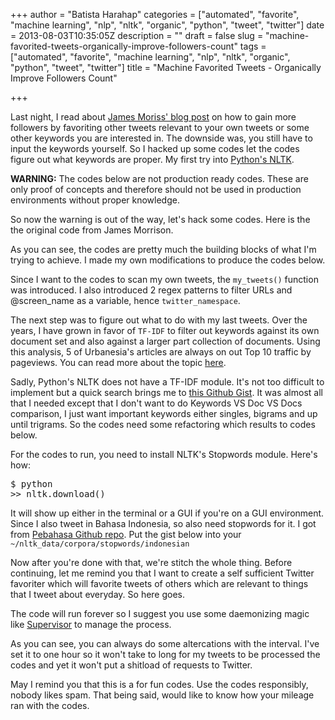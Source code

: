 +++
author = "Batista Harahap"
categories = ["automated", "favorite", "machine learning", "nlp", "nltk", "organic", "python", "tweet", "twitter"]
date = 2013-08-03T10:35:05Z
description = ""
draft = false
slug = "machine-favorited-tweets-organically-improve-followers-count"
tags = ["automated", "favorite", "machine learning", "nlp", "nltk", "organic", "python", "tweet", "twitter"]
title = "Machine Favorited Tweets - Organically Improve Followers Count"

+++


Last night, I read about <a href="http://blog.jmoz.co.uk/increase-your-twitter-followers/" target="_blank">James Moriss' blog post</a> on how to gain more followers by favoriting other tweets relevant to your own tweets or some other keywords you are interested in. The downside was, you still have to input the keywords yourself. So I hacked up some codes let the codes figure out what keywords are proper. My first try into <a href="http://nltk.org" target="_blank">Python's NLTK</a>.

<strong>WARNING:</strong> The codes below are not production ready codes. These are only proof of concepts and therefore should not be used in production environments without proper knowledge.

So now the warning is out of the way, let's hack some codes. Here is the the original code from James Morrison.

<script src="https://gist.github.com/jmoz/6135716.js"></script>

As you can see, the codes are pretty much the building blocks of what I'm trying to achieve. I made my own modifications to produce the codes below.

<script src="https://gist.github.com/tistaharahap/6145960.js"></script>

Since I want to the codes to scan my own tweets, the <code>my_tweets()</code> function was introduced. I also introduced 2 regex patterns to filter URLs and @screen_name as a variable, hence <code>twitter_namespace</code>.

The next step was to figure out what to do with my last tweets. Over the years, I have grown in favor of <code>TF-IDF</code> to filter out keywords against its own document set and also against a larger part collection of documents. Using this analysis, 5 of Urbanesia's articles are always on out Top 10 traffic by pageviews. You can read more about the topic <a href="https://en.wikipedia.org/wiki/Tf%E2%80%93idf" target="_blank">here</a>.

Sadly, Python's NLTK does not have a TF-IDF module. It's not too difficult to implement but a quick search brings me to <a href="https://gist.github.com/AloneRoad/1605037" target="_blank">this Github Gist</a>. It was almost all that I needed except that I don't want to do Keywords VS Doc VS Docs comparison, I just want important keywords either singles, bigrams and up until trigrams. So the codes need some refactoring which results to codes below.

<script src="https://gist.github.com/tistaharahap/6145996.js"></script>

For the codes to run, you need to install NLTK's Stopwords module. Here's how:
<pre lang="bash">
$ python
>> nltk.download()
</pre>

It will show up either in the terminal or a GUI if you're on a GUI environment. Since I also tweet in Bahasa Indonesia, so also need stopwords for it. I got from <a href="https://github.com/pebbie/pebahasa" target="_blank">Pebahasa Github repo</a>. Put the gist below into your <code>~/nltk_data/corpora/stopwords/indonesian</code>

<script src="https://gist.github.com/tistaharahap/6146013.js"></script>

Now after you're done with that, we're stitch the whole thing. Before continuing, let me remind you that I want to create a self sufficient Twitter favoriter which will favorite tweets of others which are relevant to things that I tweet about everyday. So here goes.

<script src="https://gist.github.com/tistaharahap/6146029.js"></script>

The code will run forever so I suggest you use some daemonizing magic like <a href="http://supervisord.org/" target="_blank">Supervisor</a> to manage the process.

As you can see, you can always do some altercations with the interval. I've set it to one hour so it won't take to long for my tweets to be processed the codes and yet it won't put a shitload of requests to Twitter.

May I remind you that this is a for fun codes. Use the codes responsibly, nobody likes spam. That being said, would like to know how your mileage ran with the codes.